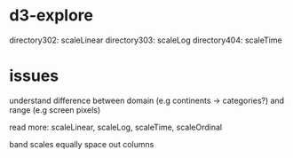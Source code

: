 # d3-explore
directory302: scaleLinear
directory303: scaleLog
directory404: scaleTime

# issues
understand difference between domain (e.g continents -> categories?) 
and range (e.g screen pixels)

read more: scaleLinear, scaleLog, scaleTime, scaleOrdinal

band scales equally space out columns
